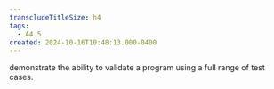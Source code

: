 ```yaml
---
transcludeTitleSize: h4
tags:
  - A4.5
created: 2024-10-16T10:48:13.000-0400
---
```

demonstrate the ability to validate a program using a full range of test cases.